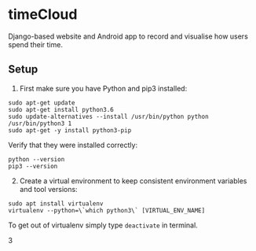 # timeCloud
Django-based website and Android app to record and visualise 
how users spend their time.

## Setup
1) First make sure you have Python and pip3 installed:
```
sudo apt-get update
sudo apt-get install python3.6
sudo update-alternatives --install /usr/bin/python python /usr/bin/python3 1
sudo apt-get -y install python3-pip
```
  Verify that they were installed correctly:
```
python --version 
pip3 --version 
```
2) Create a virtual environment to keep consistent environment
variables and tool versions:
```
sudo apt install virtualenv
virtualenv --python=\`which python3\` [VIRTUAL_ENV_NAME]
```
  To get out of virtualenv simply type `deactivate` in terminal.

3

